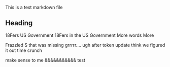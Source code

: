 This is a test markdown file

## Heading
18Fers
US Government
18Fers in the US Government
More words
More

Frazzled
S that was missing
grrrrr....
ugh
after token update
think we figured it out
time crunch

make sense to me
&&&&&&&&&&&
test
